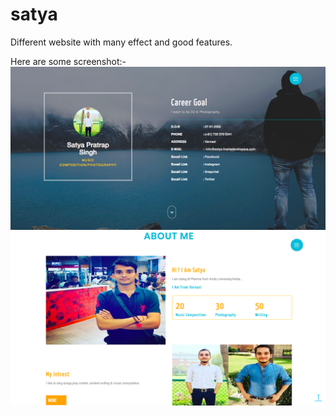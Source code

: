 # satya
Different website with many effect and good features.

Here are some screenshot:-
<img src="s1.png">
<img src="s2.png">

